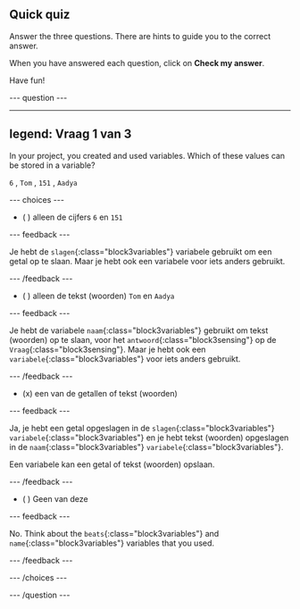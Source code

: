 ## Quick quiz

Answer the three questions. There are hints to guide you to the correct answer.

When you have answered each question, click on **Check my answer**.

Have fun!

--- question ---

---
legend: Vraag 1 van 3
---

In your project, you created and used variables. Which of these values can be stored in a variable?

`6` , `Tom` , `151` , `Aadya`

--- choices ---

- ( ) alleen de cijfers `6` en `151`

 --- feedback ---

 Je hebt de `slagen`{:class="block3variables"} variabele gebruikt om een getal op te slaan. Maar je hebt ook een variabele voor iets anders gebruikt.

 --- /feedback ---

- ( ) alleen de tekst (woorden) `Tom` en `Aadya`

 --- feedback ---

 Je hebt de variabele `naam`{:class="block3variables"} gebruikt om tekst (woorden) op te slaan, voor het `antwoord`{:class="block3sensing"} op de `Vraag`{:class="block3sensing"}. Maar je hebt ook een `variabele`{:class="block3variables"} voor iets anders gebruikt.

 --- /feedback ---

- (x) een van de getallen of tekst (woorden)

 --- feedback ---

 Ja, je hebt een getal opgeslagen in de `slagen`{:class="block3variables"} `variabele`{:class="block3variables"} en je hebt tekst (woorden) opgeslagen in de `naam`{:class="block3variables"} `variabele`{:class="block3variables"}.

 Een variabele kan een getal of tekst (woorden) opslaan.

 --- /feedback ---

- ( ) Geen van deze

 --- feedback ---

No. Think about the `beats`{:class="block3variables"} and `name`{:class="block3variables"} variables that you used.

 --- /feedback ---

--- /choices ---

--- /question ---
